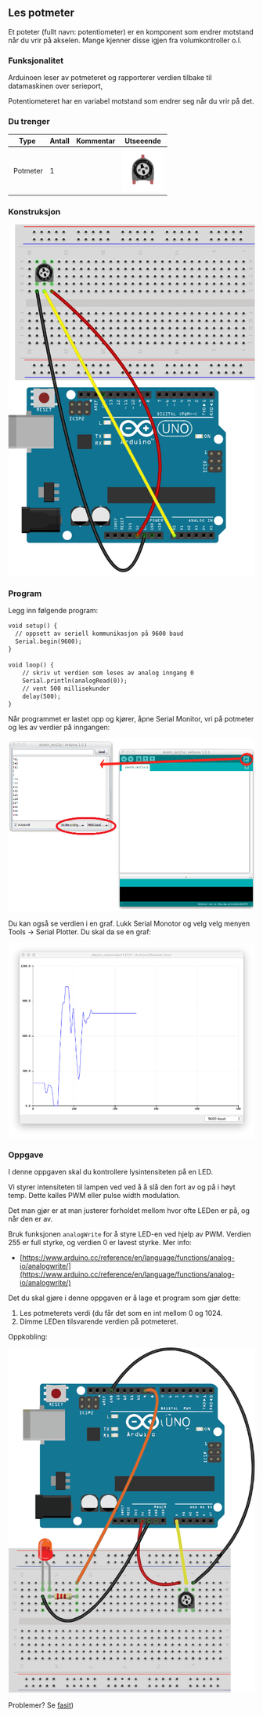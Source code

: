 
## Les potmeter

Et poteter (fullt navn: potentiometer) er en komponent som endrer motstand når du vrir på akselen. Mange kjenner disse igjen fra volumkontroller o.l.

### Funksjonalitet

Arduinoen leser av potmeteret og rapporterer verdien tilbake til datamaskinen over serieport,

Potentiometeret har en variabel motstand som endrer seg når du vrir på det.

### Du trenger

| Type          | Antall           | Kommentar  |  Utseeende |
| ------------- | :------------- |:-----| :----: |
| Potmeter	| 1 | | ![LED](../img/potmeter.png)


### Konstruksjon

![](./LesPotmeter_bb.png)

### Program

Legg inn følgende program:

```
void setup() {
  // oppsett av seriell kommunikasjon på 9600 baud
  Serial.begin(9600);
}

void loop() {
    // skriv ut verdien som leses av analog inngang 0
    Serial.println(analogRead(0));
    // vent 500 millisekunder
    delay(500);
}
```

Når programmet er lastet opp og kjører, åpne Serial Monitor, vri på potmeter og les av verdier på inngangen:

![](./runoppg2.png)

Du kan også se verdien i en graf. Lukk Serial Monotor og velg velg menyen Tools -> Serial Plotter. Du skal da se en graf:

![](./serialgraph.png)

### Oppgave
I denne oppgaven skal du kontrollere lysintensiteten på en LED. 

Vi styrer intensiteten til lampen ved ved å å slå den fort av og på i høyt temp.  Dette kalles PWM eller pulse width modulation. 

Det man gjør er at man justerer forholdet mellom hvor ofte LEDen er på, og når den er av.

Bruk funksjonen ```analogWrite``` for å styre LED-en ved hjelp av PWM. Verdien 255 er full styrke, og verdien 0 er lavest styrke. Mer info:

* [https://www.arduino.cc/reference/en/language/functions/analog-io/analogwrite/](https://www.arduino.cc/reference/en/language/functions/analog-io/analogwrite/)

Det du skal gjøre i denne oppgaven er å lage et program som gjør dette:

1. Les potmeterets verdi (du får det som en int mellom 0 og 1024.
2. Dimme LEDen tilsvarende verdien på potmeteret.

Oppkobling:

![](./pot_pwm_bb.png)

Problemer? Se [fasit](./fasit.md))
